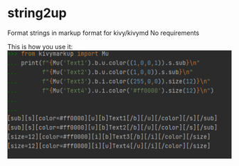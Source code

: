 # string2up
Format strings in markup format for kivy/kivymd
No requirements

This is how you use it: <br>
<img src="screenshot.png"/>
